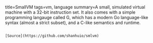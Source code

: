 title=SmallVM
tags=vm, language
summary=A small, simulated virtual machine with a 32-bit instruction set. It also comes with a simple programming langauge called G, which has a modern Go language-like syntax (almost a strict subset), and a C-like semantics and runtime.
~~~~~~

[Source](https://github.com/shanhuio/smlvm)

